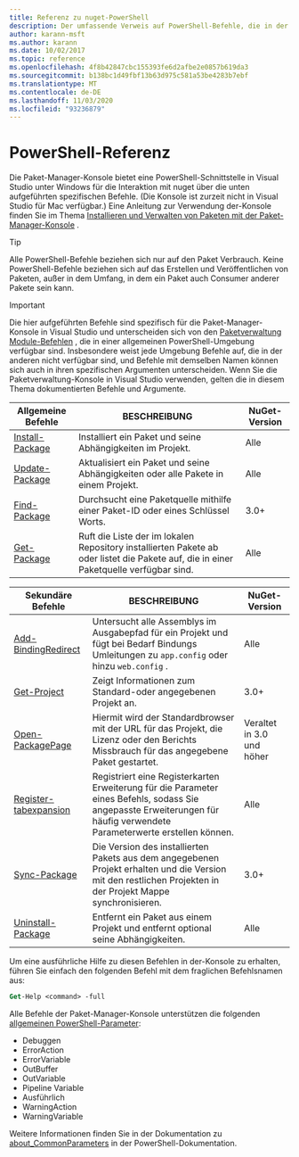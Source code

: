 ```yaml
---
title: Referenz zu nuget-PowerShell
description: Der umfassende Verweis auf PowerShell-Befehle, die in der nuget-Paket-Manager-Konsole in Visual Studio verfügbar sind.
author: karann-msft
ms.author: karann
ms.date: 10/02/2017
ms.topic: reference
ms.openlocfilehash: 4f8b42847cbc155393fe6d2afbe2e0857b619da3
ms.sourcegitcommit: b138bc1d49fbf13b63d975c581a53be4283b7ebf
ms.translationtype: MT
ms.contentlocale: de-DE
ms.lasthandoff: 11/03/2020
ms.locfileid: "93236879"
---
```

# <a name="powershell-reference"></a>PowerShell-Referenz

Die Paket-Manager-Konsole bietet eine PowerShell-Schnittstelle in Visual Studio unter Windows für die Interaktion mit nuget über die unten aufgeführten spezifischen Befehle. (Die Konsole ist zurzeit nicht in Visual Studio für Mac verfügbar.) Eine Anleitung zur Verwendung der-Konsole finden Sie im Thema [Installieren und Verwalten von Paketen mit der Paket-Manager-Konsole](../consume-packages/install-use-packages-powershell.md) .

> [!Tip]
> Alle PowerShell-Befehle beziehen sich nur auf den Paket Verbrauch. Keine PowerShell-Befehle beziehen sich auf das Erstellen und Veröffentlichen von Paketen, außer in dem Umfang, in dem ein Paket auch Consumer anderer Pakete sein kann.

> [!Important]
> Die hier aufgeführten Befehle sind spezifisch für die Paket-Manager-Konsole in Visual Studio und unterscheiden sich von den [Paketverwaltung Module-Befehlen](/powershell/module/packagemanagement/?view=powershell-6) , die in einer allgemeinen PowerShell-Umgebung verfügbar sind. Insbesondere weist jede Umgebung Befehle auf, die in der anderen nicht verfügbar sind, und Befehle mit demselben Namen können sich auch in ihren spezifischen Argumenten unterscheiden. Wenn Sie die Paketverwaltung-Konsole in Visual Studio verwenden, gelten die in diesem Thema dokumentierten Befehle und Argumente.

| Allgemeine Befehle | BESCHREIBUNG | NuGet-Version |
| --- | --- | --- |
| [Install-Package](ps-reference/ps-ref-install-package.md) | Installiert ein Paket und seine Abhängigkeiten im Projekt. | Alle |
| [Update-Package](ps-reference/ps-ref-update-package.md) | Aktualisiert ein Paket und seine Abhängigkeiten oder alle Pakete in einem Projekt. | Alle |
| [Find-Package](ps-reference/ps-ref-find-package.md) | Durchsucht eine Paketquelle mithilfe einer Paket-ID oder eines Schlüssel Worts. | 3.0+ |
| [Get-Package](ps-reference/ps-ref-get-package.md) | Ruft die Liste der im lokalen Repository installierten Pakete ab oder listet die Pakete auf, die in einer Paketquelle verfügbar sind. | Alle |

| Sekundäre Befehle | BESCHREIBUNG | NuGet-Version |
| --- | --- | --- |
| [Add-BindingRedirect](ps-reference/ps-ref-add-bindingredirect.md) | Untersucht alle Assemblys im Ausgabepfad für ein Projekt und fügt bei Bedarf Bindungs Umleitungen zu `app.config` oder hinzu `web.config` . | Alle |
| [Get-Project](ps-reference/ps-ref-get-project.md) | Zeigt Informationen zum Standard-oder angegebenen Projekt an. | 3.0+ |
| [Open-PackagePage](ps-reference/ps-ref-open-packagepage.md) | Hiermit wird der Standardbrowser mit der URL für das Projekt, die Lizenz oder den Berichts Missbrauch für das angegebene Paket gestartet. | Veraltet in 3.0 und höher |
| [Register-tabexpansion](ps-reference/ps-ref-register-tabexpansion.md) | Registriert eine Registerkarten Erweiterung für die Parameter eines Befehls, sodass Sie angepasste Erweiterungen für häufig verwendete Parameterwerte erstellen können. | Alle |
| [Sync-Package](ps-reference/ps-ref-sync-package.md) | Die Version des installierten Pakets aus dem angegebenen Projekt erhalten und die Version mit den restlichen Projekten in der Projekt Mappe synchronisieren. | 3.0+ |
| [Uninstall-Package](ps-reference/ps-ref-uninstall-package.md) | Entfernt ein Paket aus einem Projekt und entfernt optional seine Abhängigkeiten. | Alle |

Um eine ausführliche Hilfe zu diesen Befehlen in der-Konsole zu erhalten, führen Sie einfach den folgenden Befehl mit dem fraglichen Befehlsnamen aus:

```ps
Get-Help <command> -full
```

Alle Befehle der Paket-Manager-Konsole unterstützen die folgenden [allgemeinen PowerShell-Parameter](/powershell/module/microsoft.powershell.core/about/about_commonparameters):

- Debuggen
- ErrorAction
- ErrorVariable
- OutBuffer
- OutVariable
- Pipeline Variable
- Ausführlich
- WarningAction
- WarningVariable

Weitere Informationen finden Sie in der Dokumentation zu [about_CommonParameters](/powershell/module/microsoft.powershell.core/about/about_commonparameters) in der PowerShell-Dokumentation.